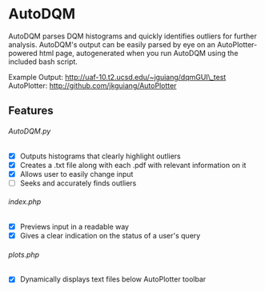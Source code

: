 # AutoDQM
AutoDQM parses DQM histograms and quickly identifies outliers for further analysis. AutoDQM's output can be easily parsed by eye on an AutoPlotter-powered html page, autogenerated when you run AutoDQM using the included bash script.

Example Output: http://uaf-10.t2.ucsd.edu/~jguiang/dqmGUI\_test
AutoPlotter: http://github.com/jkguiang/AutoPlotter

## Features

###### AutoDQM.py
- [x] Outputs histograms that clearly highlight outliers
- [x] Creates a .txt file along with each .pdf with relevant information on it
- [x] Allows user to easily change input
- [ ] Seeks and accurately finds outliers

###### index.php
- [x] Previews input in a readable way
- [x] Gives a clear indication on the status of a user's query 

###### plots.php
- [x] Dynamically displays text files below AutoPlotter toolbar
